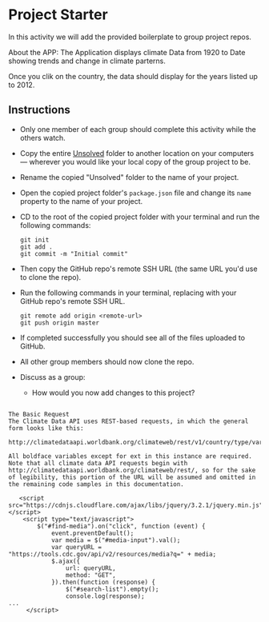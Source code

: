 # Project Starter

In this activity we will add the provided boilerplate to group project repos.

About the APP: The Application displays climate Data from 1920 to Date showing trends and change in climate parterns.

Once you clik on the country, the data should display for the years listed  up to 2012.

## Instructions

* Only one member of each group should complete this activity while the others watch.

* Copy the entire [Unsolved](Unsolved) folder to another location on your computers &mdash; wherever you would like your local copy of the group project to be.

* Rename the copied "Unsolved" folder to the name of your project.

* Open the copied project folder's `package.json` file and change its `name` property to the name of your project.

* CD to the root of the copied project folder with your terminal and run the following commands:

  ```
  git init
  git add .
  git commit -m "Initial commit"
  ```

* Then copy the GitHub repo's remote SSH URL (the same URL you'd use to clone the repo).

* Run the following commands in your terminal, replacing <remote-url> with your GitHub repo's remote SSH URL.

  ```
  git remote add origin <remote-url>
  git push origin master
  ```

* If completed successfully you should see all of the files uploaded to GitHub.

* All other group members should now clone the repo.

* Discuss as a group:

  * How would you now add changes to this project?

~~~API-notes~~~

The Basic Request
The Climate Data API uses REST-based requests, in which the general form looks like this:

http://climatedataapi.worldbank.org/climateweb/rest/v1/country/type/var/start/end/ISO3[.ext]

All boldface variables except for ext in this instance are required. Note that all climate data API requests begin with http://climatedataapi.worldbank.org/climateweb/rest/, so for the sake of legibility, this portion of the URL will be assumed and omitted in the remaining code samples in this documentation.

   <script src="https://cdnjs.cloudflare.com/ajax/libs/jquery/3.2.1/jquery.min.js"></script>
    <script type="text/javascript">
        $("#find-media").on("click", function (event) {
            event.preventDefault();
            var media = $("#media-input").val();
            var queryURL = "https://tools.cdc.gov/api/v2/resources/media?q=" + media;
            $.ajax({
                url: queryURL,
                method: "GET",
            }).then(function (response) {
                $("#search-list").empty();
                console.log(response);
...
     </script>
